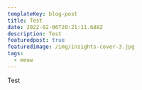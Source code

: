 ```yaml
---
templateKey: blog-post
title: Test
date: 2022-02-06T20:21:11.688Z
description: Test
featuredpost: true
featuredimage: /img/insights-cover-3.jpg
tags:
  - meow
---
```

Test